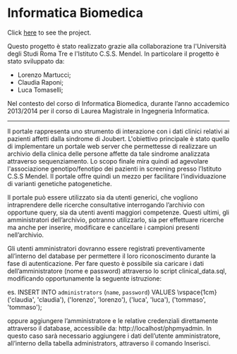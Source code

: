 Informatica Biomedica
=====================
Click [here](http://localhost/informatica_biomedica/Portale/view/HomePage.php) to see the project.



Questo progetto è stato realizzato grazie alla collaborazione tra l'Università degli Studi Roma Tre e l'Istituto C.S.S. Mendel. 
In particolare il progetto è stato sviluppato da:

- Lorenzo Martucci;
- Claudia Raponi;
- Luca Tomaselli;

Nel contesto del corso di Informatica Biomedica, durante l’anno accademico 2013/2014 per il corso di Laurea Magistrale in Ingegneria Informatica. 

------------------------------------------------------------------------------------------------------------------------

Il portale rappresenta uno strumento di interazione con i dati clinici relativi ai pazienti affetti dalla sindrome di Joubert. L'obiettivo principale è stato quello di implementare un portale web server che permettesse di realizzare un archivio della clinica delle persone affette da tale sindrome analizzata attraverso sequenziamento. Lo scopo finale mira quindi ad agevolare l'associazione genotipo/fenotipo dei pazienti in screening presso l’Istituto C.S.S Mendel. Il portale offre quindi un mezzo per facilitare l’individuazione di varianti genetiche patogenetiche.

Il portale può essere utilizzato sia da utenti generici, che vogliono intraprendere delle ricerche consultative interrogando l’archivio con opportune query, sia da utenti aventi maggiori competenze. Questi ultimi, gli amministratori dell’archivio, potranno utilizzarlo, sia per effettuare ricerche ma anche per inserire, modificare e cancellare i campioni presenti nell’archivio.

Gli utenti amministratori dovranno essere registrati preventivamente all’interno del database per permettere il loro riconoscimento durante la fase di autenticazione. Per fare questo è possibile sia caricare i dati dell’amministratore (nome e password) attraverso lo script clinical_data.sql, modificando opportunamente la seguente istruzione:

es. 
	INSERT INTO `administrators` (`name`, `password`) VALUES
\vspace{1cm} ('claudia', 'claudia'),
('lorenzo', 'lorenzo'),
('luca', 'luca'),
('tommaso', 'tommaso');

oppure aggiungere l’amministratore e le relative credenziali direttamente attraverso il database, accessibile da: http://localhost/phpmyadmin. In questo caso sarà necessario aggiungere i dati dell’utente amministratore, all’interno della tabella administrators, attraverso il comando Inserisci.


